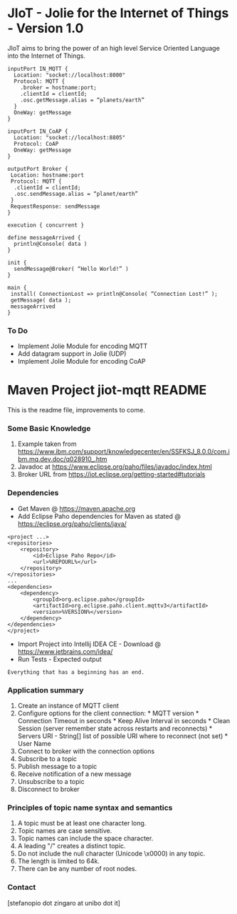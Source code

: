 # JIoT - Jolie for the Internet of Things - Version 1.0 #

JIoT aims to bring the power of an high level Service Oriented Language into the Internet of Things.

```Jolie
inputPort IN_MQTT {
  Location: "socket://localhost:8000"
  Protocol: MQTT {
    .broker = hostname:port;
    .clientId = clientId;
    .osc.getMessage.alias = “planets/earth”
  }
  OneWay: getMessage
}

inputPort IN_CoAP {
  Location: "socket://localhost:8805"
  Protocol: CoAP
  OneWay: getMessage
}

outputPort Broker {
 Location: hostname:port
 Protocol: MQTT {
  .clientId = clientId;
  .osc.sendMessage.alias = “planet/earth”
 }
 RequestResponse: sendMessage
}

execution { concurrent }

define messageArrived {
  println@Console( data )
}

init {
  sendMessage@Broker( “Hello World!” )
}

main {
 install( ConnectionLost => println@Console( “Connection Lost!” );
 getMessage( data );
 messageArrived
}
```

### To Do ###

* Implement Jolie Module for encoding MQTT
* Add datagram support in Jolie (UDP)
* Implement Jolie Module for encoding CoAP

# Maven Project jiot-mqtt README #

This is the readme file, improvements to come.

### Some Basic Knowledge ###
1. Example taken from https://www.ibm.com/support/knowledgecenter/en/SSFKSJ_8.0.0/com.ibm.mq.dev.doc/q028910_.htm 
2. Javadoc at https://www.eclipse.org/paho/files/javadoc/index.html
3. Broker URL from https://iot.eclipse.org/getting-started#tutorials

### Dependencies ###

* Get Maven @ https://maven.apache.org
* Add Eclipse Paho dependencies for Maven as stated @ https://eclipse.org/paho/clients/java/
```
<project ...>
<repositories>
    <repository>
        <id>Eclipse Paho Repo</id>
        <url>%REPOURL%</url>
    </repository>
</repositories>
...
<dependencies>
    <dependency>
        <groupId>org.eclipse.paho</groupId>
        <artifactId>org.eclipse.paho.client.mqttv3</artifactId>
        <version>%VERSION%</version>
    </dependency>
</dependencies>
</project>
```
* Import Project into Intellij IDEA CE - Download @ https://www.jetbrains.com/idea/
* Run Tests - Expected output
```
Everything that has a beginning has an end.
```

### Application summary ###

  1. Create an instance of MQTT client
  2. Configure options for the client connection:
    * MQTT version
    * Connection Timeout in seconds
    * Keep Alive Interval in seconds
    * Clean Session (server remember state across restarts and reconnects)
    * Servers URI - String[] list of possible URI where to reconnect (not set)
    * User Name
  3. Connect to broker with the connection options
  4. Subscribe to a topic
  5. Publish message to a topic
  6. Receive notification of a new message
  7. Unsubscribe to a topic
  8. Disconnect to broker

### Principles of topic name syntax and semantics ###

  1. A topic must be at least one character long.
  2. Topic names are case sensitive.
  3. Topic names can include the space character.
  4. A leading "/" creates a distinct topic.
  5. Do not include the null character (Unicode \x0000) in any topic.
  6. The length is limited to 64k.
  7. There can be any number of root nodes.

### Contact ###

[stefanopio dot zingaro at unibo dot it]